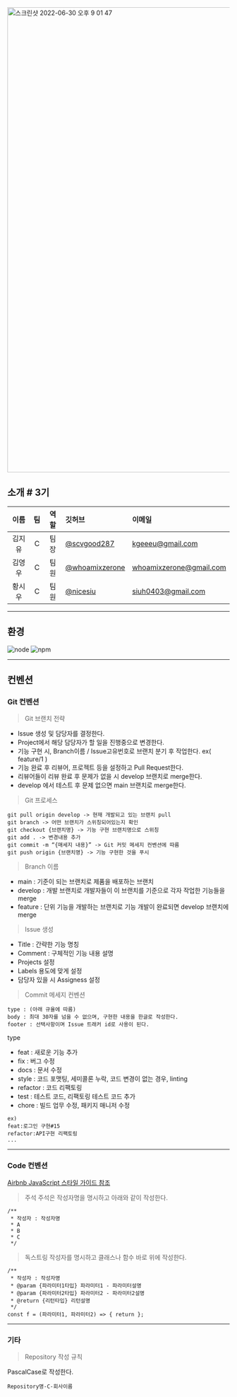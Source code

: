 <img width="1052" alt="스크린샷 2022-06-30 오후 9 01 47" src="https://user-images.githubusercontent.com/87293880/176672332-6fb6a0b9-b64f-4131-86ea-eb837f801b36.png">

## 소개 # 3기
|이름|팀|역할|깃허브|이메일|
|:----:|:----:|:---:|:----|:--|
|김지유|C|팀장|[@scvgood287](https://github.com/scvgood287)|kgeeeu@gmail.com|
|김영우|C|팀원|[@whoamixzerone](https://github.com/whoamixzerone)|whoamixzerone@gmail.com|
|황시우|C|팀원|[@nicesiu](https://github.com/nicesiu)|siuh0403@gmail.com|

---

## 환경
![node](https://img.shields.io/badge/node-v16.15.1-3776AB?&style=plastic&logo=JavaScript&logoColor=white?label=healthinesses)
![npm](https://img.shields.io/badge/npm-v8.13.1-7986cb?&style=plastic&logo=npm&logoColor=white?label=healthinesses)

---

## 컨벤션
### Git 컨벤션
>Git 브랜치 전략
- Issue 생성 및 담당자를 결정한다.
- Project에서 해당 담당자가 할 일을 진행중으로 변경한다.
- 기능 구현 시, Branch이름 / Issue고유번호로 브랜치 분기 후 작업한다. ex( feature/1 )
- 기능 완료 후 리뷰어, 프로젝트 등을 설정하고 Pull Request한다.
- 리뷰어들이 리뷰 완료 후 문제가 없을 시 develop 브랜치로 merge한다.
- develop 에서 테스트 후 문제 없으면 main 브랜치로 merge한다.
>Git 프로세스
```
git pull origin develop -> 현재 개발되고 있는 브랜치 pull
git branch -> 어떤 브랜치가 스위칭되어있는지 확인
git checkout {브랜치명} -> 기능 구현 브랜치명으로 스위칭
git add . -> 변경내용 추가
git commit -m “{매세지 내용}” -> Git 커밋 메세지 컨벤션에 따름
git push origin {브랜치명} -> 기능 구현한 것을 푸시
```
>Branch 이름

- main : 기준이 되는 브랜치로 제품을 배포하는 브랜치
- develop : 개발 브랜치로 개발자들이 이 브랜치를 기준으로 각자 작업한 기능들을 merge
- feature : 단위 기능을 개발하는 브랜치로 기능 개발이 완료되면 develop 브랜치에 merge

>Issue 생성
- Title : 간략한 기능 명칭
- Comment : 구체적인 기능 내용 설명
- Projects 설정
- Labels 용도에 맞게 설정
- 담당자 있을 시 Assigness 설정

>Commit 메세지 컨벤션
```
type : (아래 규율에 따름)
body : 최대 30자를 넘을 수 없으며, 구현한 내용을 한글로 작성한다.
footer : 선택사항이며 Issue 트래커 id로 사용이 된다.
```
type
- feat : 새로운 기능 추가
- fix : 버그 수정
- docs : 문서 수정
- style : 코드 포맷팅, 세미콜론 누락, 코드 변경이 없는 경우, linting
- refactor : 코드 리팩토링
- test : 테스트 코드, 리팩토링 테스트 코드 추가
- chore : 빌드 업무 수정, 패키지 매니저 수정

```
ex)
feat:로그인 구현#15
refactor:API구현 리팩토링
...
```
---
### Code 컨벤션
[Airbnb JavaScript 스타일 가이드 참조](https://github.com/tipjs/javascript-style-guide)
>주석
주석은 작성자명을 명시하고 아래와 같이 작성한다.
```
/**
 * 작성자 : 작성자명
 * A
 * B
 * C
 */

 ```
 >독스트링
 작성자를 명시하고 클래스나 함수 바로 위에 작성한다.
 ```
 /**
  * 작성자 : 작성자명
  * @param {파라미터1타입} 파라미터1 - 파라미터설명
  * @param {파라미터2타입} 파라미터2 - 파라미터2설명
  * @return {리턴타입} 리턴설명
  */
const f = (파라미터1, 파라미터2) => { return };
```
---
### 기타
>Repository 작성 규칙

PascalCase로 작성한다.
```
Repository명-C-회사이름
```
